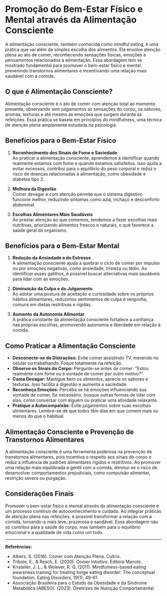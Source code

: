 # Promoção do Bem-Estar Físico e Mental através da Alimentação Consciente

A alimentação consciente, também conhecida como mindful eating, é uma prática que vai além da simples escolha dos alimentos. Ela envolve atenção plena ao ato de comer, reconhecendo sensações físicas, emoções e pensamentos relacionados à alimentação. Essa abordagem tem se mostrado fundamental para promover o bem-estar físico e mental, prevenindo transtornos alimentares e incentivando uma relação mais saudável com a comida.

## O que é Alimentação Consciente?

Alimentação consciente é o ato de comer com atenção total ao momento presente, observando sem julgamentos as sensações do corpo, os sabores, aromas, texturas e até mesmo as emoções que surgem durante as refeições. Essa prática se baseia em princípios do mindfulness, uma técnica de atenção plena amplamente estudada na psicologia.

## Benefícios para o Bem-Estar Físico

1. **Reconhecimento dos Sinais de Fome e Saciedade**  
   Ao praticar a alimentação consciente, aprendemos a identificar quando realmente estamos com fome e quando estamos satisfeitos. Isso ajuda a evitar excessos, contribui para o equilíbrio do peso corporal e reduz o risco de doenças relacionadas à alimentação, como obesidade e diabetes tipo 2.

2. **Melhora da Digestão**  
   Comer devagar e com atenção permite que o sistema digestivo funcione melhor, reduzindo sintomas como azia, inchaço e desconforto abdominal.

3. **Escolhas Alimentares Mais Saudáveis**  
   Ao prestar atenção ao que comemos, tendemos a fazer escolhas mais nutritivas, priorizando alimentos frescos e naturais, o que favorece a saúde geral do organismo.

## Benefícios para o Bem-Estar Mental

1. **Redução da Ansiedade e do Estresse**  
   A alimentação consciente ajuda a quebrar o ciclo de comer por impulso ou por emoções negativas, como ansiedade, tristeza ou tédio. Ao identificar esses gatilhos, é possível buscar alternativas mais saudáveis para lidar com as emoções.

2. **Diminuição da Culpa e do Julgamento**  
   Ao adotar uma postura de aceitação e curiosidade sobre os próprios hábitos alimentares, reduzimos sentimentos de culpa e vergonha, comuns em dietas restritivas e rígidas.

3. **Aumento da Autonomia Alimentar**  
   A prática constante da alimentação consciente fortalece a confiança nas próprias escolhas, promovendo autonomia e liberdade em relação à comida.

## Como Praticar a Alimentação Consciente

- **Desconecte-se de Distrações:** Evite comer assistindo TV, mexendo no celular ou trabalhando. Foque totalmente na refeição.
- **Observe os Sinais do Corpo:** Pergunte-se antes de comer: "Estou realmente com fome ou é vontade de comer por outro motivo?"
- **Coma Devagar:** Mastigue bem os alimentos, aprecie os sabores e texturas. Isso facilita a digestão e aumenta a saciedade.
- **Reconheça Emoções:** Perceba se há emoções influenciando sua vontade de comer. Se necessário, busque outras formas de lidar com elas, como conversar com alguém ou praticar uma atividade relaxante.
- **Pratique a Autocompaixão:** Evite julgamentos sobre suas escolhas alimentares. Lembre-se de que todos têm dias em que comem mais ou menos do que o habitual.

## Alimentação Consciente e Prevenção de Transtornos Alimentares

A alimentação consciente é uma ferramenta poderosa na prevenção de transtornos alimentares, pois incentiva o respeito aos sinais do corpo e reduz a influência de padrões alimentares rígidos e restritivos. Ao promover uma relação mais equilibrada e gentil com a comida, diminui-se o risco de desenvolver comportamentos prejudiciais, como compulsão alimentar, restrição severa ou purgação.

## Considerações Finais

Promover o bem-estar físico e mental através da alimentação consciente é um processo contínuo de autoconhecimento e cuidado. Ao integrar práticas de atenção plena nas refeições, é possível transformar a relação com a comida, tornando-a mais leve, prazerosa e saudável. Essa abordagem não só contribui para a saúde do corpo, mas também para o equilíbrio emocional e a qualidade de vida como um todo.

___

**Referências:**

- Albers, S. (2016). Comer com Atenção Plena. Cultrix.
- Tribole, E., & Resch, E. (2020). Comer Intuitivo. Editora Manole.
- Kristeller, J. L., & Wolever, R. Q. (2011). Mindfulness-based eating awareness training for treating binge eating disorder: The conceptual foundation. Eating Disorders, 19(1), 49-61.
- Associação Brasileira para o Estudo da Obesidade e da Síndrome Metabólica (ABESO). (2023). Diretrizes de Nutrição Comportamental.